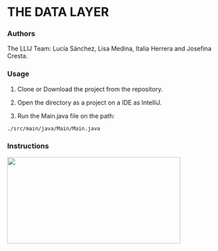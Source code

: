 #   THE DATA LAYER

### Authors

The LLIJ Team: Lucía Sánchez, Lisa Medina, Italia Herrera and Josefina Cresta.

### Usage

1. Clone or Download the project from the repository.

2. Open the directory as a project on a IDE as IntelliJ.

3. Run the Main.java file on the path:

```
./src/main/java/Main/Main.java  
```
### Instructions 


<img src="/home/user/Desktop/OPENCAMP/HOMEWORK3/The-Data-Layer-Homework-3/UseCaseDiagramHW3.drawio.png" width="400" height="200"/>
